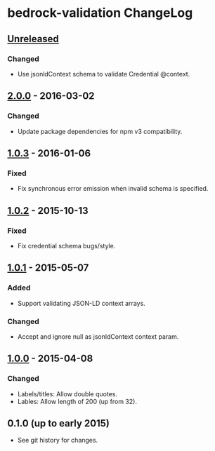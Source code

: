 # bedrock-validation ChangeLog

## [Unreleased]

### Changed
- Use jsonldContext schema to validate Credential @context.

## [2.0.0] - 2016-03-02

### Changed
- Update package dependencies for npm v3 compatibility.

## [1.0.3] - 2016-01-06

### Fixed
- Fix synchronous error emission when invalid schema is specified.

## [1.0.2] - 2015-10-13

### Fixed
- Fix credential schema bugs/style.

## [1.0.1] - 2015-05-07

### Added
- Support validating JSON-LD context arrays.

### Changed
- Accept and ignore null as jsonldContext context param.

## [1.0.0] - 2015-04-08

### Changed
- Labels/titles: Allow double quotes.
- Lables: Allow length of 200 (up from 32).

## 0.1.0 (up to early 2015)

- See git history for changes.

[Unreleased]: https://github.com/digitalbazaar/bedrock-validation/compare/2.0.0...HEAD
[2.0.0]: https://github.com/digitalbazaar/bedrock-validation/compare/1.0.3...2.0.0
[1.0.3]: https://github.com/digitalbazaar/bedrock-validation/compare/1.0.2...1.0.3
[1.0.2]: https://github.com/digitalbazaar/bedrock-validation/compare/1.0.1...1.0.2
[1.0.1]: https://github.com/digitalbazaar/bedrock-validation/compare/1.0.0...1.0.1
[1.0.0]: https://github.com/digitalbazaar/bedrock-validation/compare/0.1.0...1.0.0
